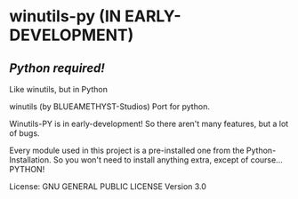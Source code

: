 # winutils-py (IN EARLY-DEVELOPMENT)
## *Python required!*
Like winutils, but in Python

winutils (by BLUEAMETHYST-Studios) Port for python.

Winutils-PY is in early-development!
So there aren't many features, but a lot of bugs.

Every module used in this project is a pre-installed one from the Python-Installation.
So you won't need to install anything extra, except of course... PYTHON!

License: GNU GENERAL PUBLIC LICENSE Version 3.0
